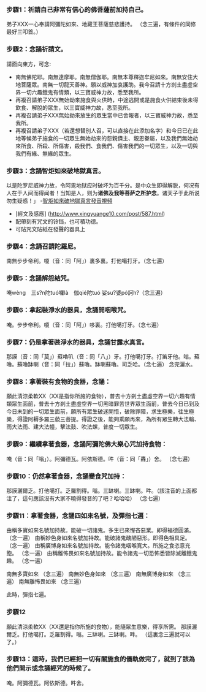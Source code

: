 ### 步驟1：祈請自己非常有信心的佛菩薩前加持自己。
弟子XXX一心奉請阿彌陀如來、地藏王菩薩慈悲護持。 （念三遍，有條件的同修最好三叩首。）

### 步驟2：念誦祈請文。
請面向東方，可念:
- 南無佛陀耶。南無達摩耶。南無僧伽耶。南無本尊釋迦牟尼如來。南無安住大地菩薩眾。南無一切龍天善神。願以威神加哀護助。我今召請十方剎土盡虛空界一切六趣餓鬼有情類，以三寶威神力故，悉至我所。 
- 再複召請弟子XXX無始劫來施食與火供時，中途逃開或是施食火供結束後未得飲食、解脫的眾生，以三寶威神力故，悉至我所。
- 再複召請弟子XXX無始劫來放生的眾生當中已舍報者，以三寶威神力故，悉至我所。
- 再複召請弟子XXX（若還想替別人召，可以直接在此添加名字）和今日已在此地等候弟子施食的一切眾生無始劫來的怨親債主、親恩眷屬，以及我們無始劫來所食、所殺、所傷害，殺我們、食我們、傷害我們的一切眾生，以及一切與我們有緣、無緣的眾生。

### 步驟3：念誦智炬如來破地獄真言。
以是陀罗尼威神力故，令阿毘地狱应时破坏为百千分。是中众生即得解脱，何况有人在于人间而得闻者！当知是人，则为**诸佛及我等菩萨之所护念**。诸天子于此所说勿生疑惑！」
-[智炬如來破地獄真言發音視頻](https://www.youtube.com/watch?v=YNnOplRv3a8)
- [經文及感應] (http://www.xingyuange10.com/post/587.html)
- 配帶刻有咒文的铃铛，也可積功德。
- 可貼咒文貼紙在發聲的器具上

### 步驟4：念誦召請陀羅尼。
南無步步帝利。嗄（音：同「阿」）裏多裏。打他噶打牙。（念七遍）

### 步驟5：念誦解怨結咒。
唵wèng　三s?n陀tuó囉là　伽qié陀tuó 娑su?婆pó訶h?（念三遍）

### 步驟6：拿起裝淨水的器具，念誦開咽喉咒。
唵。步步帝利。嗄（音：同「阿」）哆裏。打他噶打牙。（念七遍）

### 步驟7：仍是拿著裝淨水的器具，念誦甘露水真言。
那謨（音：同「莫」）蘇嚕叭（音：同「八」）牙。打他噶打牙。打笛牙他。嗡。蘇嚕。蘇嚕缽喇（音：同「拉」）蘇嚕。缽喇蘇嚕。司乏哈。（念七遍）
念完灑水。

### 步驟8：拿著裝有食物的食器，念誦：
願此清涼柔軟XX（XX是指你所施的食物），普去十方剎土盡虛空界一切六趣有情類眾生面前，普去十方剎土盡虛空界一切黑暗罪苦世界眾生面前，普去今日已到及今日未到的一切眾生面前，願所有眾生破迷開悟，破除罪障，求生極樂，往生極樂，得證阿耨多羅三藐三菩提。得證之後，能夠乘願再來，為所有眾生轉大法輪、雨大法雨、建大法幢，擊法鼓、吹法螺，普度一切眾生。

### 步驟9：繼續拿著食器，念誦阿彌陀佛大樂心咒加持食物：
唵（音：同「嗡」）。阿彌德瓦。阿依斯德。吽（音：同「轟」）舍。 （念七遍）

### 步驟10：仍然拿著食器，念誦變食咒加持：
那謨灑爾乏。打他噶打。乏羅割得。嗡。三缽喇。三缽喇。吽。（該注音的上面都注了，這句應該沒有大家不曉得發音的了吧？哈哈哈） （念七遍）


### 步驟11：拿著食器，念誦四如來名號，及彈指七遍：
由稱多寶如來名號加持故。能破一切諸鬼。多生已來慳吝惡業。即得福德圓滿。（念一遍）
由稱妙色身如來名號加持故。能破諸鬼醜陋惡形。即得色相具足。 （念一遍）
由稱廣博身如來名號加持故。能令諸鬼咽喉寬大。所施之食恣意充飽。 （念一遍）
由稱離怖畏如來名號加持故。能令諸鬼一切恐怖悉皆除滅離餓鬼趣。 （念一遍）

南無多寶如來 （念三遍）
南無妙色身如來 （念三遍）
南無廣博身如來 （念三遍）
南無離怖畏如來 （念三遍）

此時，彈指七遍。

### 步驟12
願此清涼柔軟XX（XX還是指你所施的食物），能隨眾生意樂，得享所需。
那謨灑爾乏。打他噶打。乏羅割得。嗡。三缽喇。三缽喇。吽。 （這裏念三遍就可以了。）

### 步驟13：這時，我們已經把一切有關施食的儀軌做完了，就到了該為他們開示或念誦經咒的時候了。
唵。阿彌德瓦。阿依斯德。吽舍。
